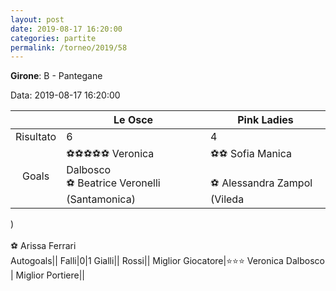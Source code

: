 ```yaml
---
layout: post
date: 2019-08-17 16:20:00
categories: partite
permalink: /torneo/2019/58
---
```

**Girone**: B - Pantegane

Data: 2019-08-17 16:20:00

| | Le Osce | Pink Ladies |
|:-----:|-----|-----|
Risultato|6|4
Goals|⚽⚽⚽⚽⚽ Veronica Dalbosco<br/>⚽ Beatrice Veronelli (Santamonica)|⚽⚽ Sofia Manica<br/><br/>⚽ Alessandra Zampol (Vileda
)<br/><br/>⚽ Arissa Ferrari<br/>
Autogoals||
Falli|0|1
Gialli||
Rossi||
Miglior Giocatore|⭐⭐⭐ Veronica Dalbosco<br/>|
Miglior Portiere||